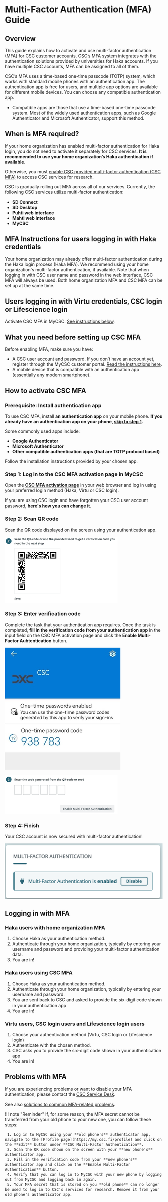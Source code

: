 # Multi-Factor Authentication (MFA) Guide

## Overview

This guide explains how to activate and use multi-factor authentication (MFA) for CSC customer accounts. CSC’s MFA system integrates with the authentication solutions provided by universities for Haka accounts. If you have multiple CSC accounts, MFA can be assigned to all of them.

CSC’s MFA uses a time-based one-time passcode (TOTP) system, which works with standard mobile phones with an authentication app. The authentication app is free for users, and multiple app options are available for different mobile devices. You can choose any compatible authentication app.

* Compatible apps are those that use a time-based one-time passcode system. Most of the widely used authentication apps, such as Google Authenticator and Microsoft Authenticator, support this method.

## When is MFA required?

If your home organization has enabled multi-factor authentication for Haka login, you do not need to activate it separately for CSC services. **It is recommended to use your home organization’s Haka authentication if available.**

Otherwise, you must [enable CSC provided multi-factor authentication (CSC MFA)](#how-to-activate-csc-mfa) to access CSC services for research.

CSC is gradually rolling out MFA across all of our services. Currently, the following CSC services utilize multi-factor authentication:

* **SD Connect**  
* **SD Desktop**  
* **Puhti web interface**
* **Mahti web interface**
* **MyCSC**
  
## MFA Instructions for users logging in with Haka credentials

Your home organization may already offer multi-factor authentication during the Haka login process (Haka MFA). We recommend using your home organization's multi-factor authentication, if available. Note that when logging in with CSC user name and password in the web interface, CSC MFA will always be used. Both home organization MFA and CSC MFA can be set up at the same time.

## Users logging in with Virtu credentials, CSC login or Lifescience login

Activate CSC MFA in MyCSC. [See instructions below](#how-to-activate-csc-mfa).

## What you need before setting up CSC MFA

Before enabling MFA, make sure you have:

* A CSC user account and password. If you don’t have an account yet, register through the MyCSC customer portal. [Read the instructions here](how-to-create-new-user-account.md).
* A mobile device that is compatible with an authentication app (essentially any modern smartphone).

## How to activate CSC MFA

### Prerequisite: Install authentication app

To use CSC MFA, install **an authentication app** on your mobile phone. **If you already have an authentication app on your phone, [skip to step 1](#step-1-log-in-to-the-csc-mfa-activation-page-in-mycsc).**

Some commonly used apps include:

* **Google Authenticator**  
* **Microsoft Authenticator**  
* **Other compatible authentication apps (that are TOTP protocol based)**

Follow the installation instructions provided by your chosen app.

### Step 1: Log in to the CSC MFA activation page in MyCSC

Open the [**CSC MFA activation page**](https://my.csc.fi/mfa-activation-login) in your web browser and log in using your preferred login method (Haka, Virtu or CSC login).

If you are using CSC login and have forgotten your CSC user account password, [**here's how you can change it**](../accounts/how-to-change-password.md).

### Step 2: Scan QR code

Scan the QR code displayed on the screen using your authentication app.

![scan QR code](images/small/mfa-scan-qr-code.png 'Scan the QR code')

### Step 3: Enter verification code

Complete the task that your authentication app requires. Once the task is completed, **fill in the verification code from your authentication app** in the input field on the CSC MFA activation page and click the **Enable Multi-Factor Auhtentication** button.

![authentication app screen](images/small/haka-one-time-code.jpeg 'The 6-digit code on your phone')

![fill in 6-digit code](images/small/mfa-enter-verification-code.png 'Fill in 6-digit code')

### Step 4: Finish

Your CSC account is now secured with multi-factor authentication!

![MFA activated](images/small/mfa-enabled.png 'Your account is now secured with Multi-factor authentication')

## Logging in with MFA

### Haka users with home organization MFA

1. Choose Haka as your authentication method.
2. Authenticate through your home organization, typically by entering your username and password and providing your multi-factor authentication data.
3. You are in!

### Haka users using CSC MFA

1. Choose Haka as your authentication method.
2. Authenticate through your home organization, typically by entering your username and password.
3. You are sent back to CSC and asked to provide the six-digit code shown in your authentication app
4. You are in!

### Virtu users, CSC login users and Lifescience login users

1. Choose your authentication method (Virtu, CSC login or Lifescience login)
2. Authenticate with the chosen method.
3. CSC asks you to provide the six-digit code shown in your authentication app
4. You are in!

## Problems with MFA

If you are experiencing problems or want to disable your MFA authentication, please contact the [CSC Service Desk](../support/contact.md).

See also [solutions to common MFA-related problems](../support/faq/issues-with-mfa.md).

!!! note "Reminder"
     If, for some reason, the MFA secret cannot be transferred from your old phone to your new one, you can follow these steps:

     1. Log in to MyCSC using your **old phone's** authenticator app, navigate to the [Profile page](https://my.csc.fi/profile) and click on the **Edit** button under **CSC Multi-Factor Authentication**.
     2. Scan the QR code shown on the screen with your **new phone's** authenticator app.
     3. Fill in the verification code from your **new phone's** authenticator app and click on the **Enable Multi-Factor Authentication** button.
     4. Verify that you can log in to MyCSC with your new phone by logging out from MyCSC and logging back in again.
     5. Your MFA secret that is stored on you **old phone** can no longer be used to log in to CSC's services for research. Remove it from your old phone's authenticator app.

